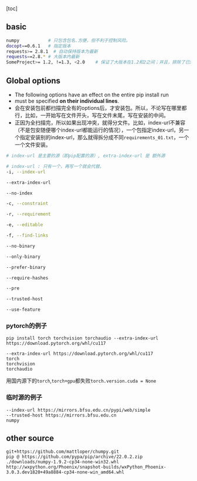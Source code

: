 [toc]
## basic

```bash
numpy           # 只包含包名.方便，但不利于控制风险。
docopt==0.6.1   # 指定版本
requests>= 2.8.1  # 自动保持版本为最新
requests==2.8.* # 大版本内最新
SomeProject>= 1.2, !=1.3, <2.0    # 保证了大版本在1.2和2之间；并且，排除了已知有问题的版本1.3
```

## Global options

- The following options have an effect on the entire pip install run
- must be specified **on their individual lines**.
- 会在安装包前都扫描完全有的options后，才安装包。所以，不论写在哪里都行，比如，一开始写在文件开头，写在文件末尾，写在安装的中间。
- 正因为全扫描完，所以如果出现冲突，就得分文件。比如，index-url不兼容（不是包安随便哪个index-url都能运行的情况），一个包指定index-url，另一个指定安装别的index-url，那么就得拆分成不同`requirements_01.txt`，一个一个文件安装。


```bash
# index-url 是主要的源（即pip配置的源）, extra-index-url 是 额外源

# index-url : 只有一个，再写一个就会代替。
-i, --index-url

--extra-index-url

--no-index

-c, --constraint

-r, --requirement

-e, --editable

-f, --find-links

--no-binary

--only-binary

--prefer-binary

--require-hashes

--pre

--trusted-host

--use-feature
```


### pytorch的例子
`pip install torch torchvision torchaudio --extra-index-url https://download.pytorch.org/whl/cu117`

```
--extra-index-url https://download.pytorch.org/whl/cu117
torch 
torchvision 
torchaudio 
```

用国内源下的`torch`,`torch+gpu`都失败`torch.version.cuda = None`

### 临时源的例子
```
--index-url https://mirrors.bfsu.edu.cn/pypi/web/simple	
--trusted-host https://mirrors.bfsu.edu.cn
numpy
```

## other source
```
git+https://github.com/mattloper/chumpy.git
pip @ https://github.com/pypa/pip/archive/22.0.2.zip
./downloads/numpy-1.9.2-cp34-none-win32.whl
http://wxpython.org/Phoenix/snapshot-builds/wxPython_Phoenix-3.0.3.dev1820+49a8884-cp34-none-win_amd64.whl
```